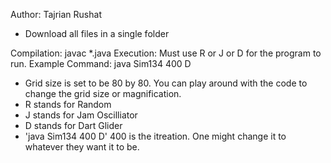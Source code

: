 Author: Tajrian Rushat 

* Download all files in a single folder 

Compilation:  javac *.java
Execution:   Must use R or J or D for the program to run. Example Command: java Sim134 400 D

* Grid size is set to be 80 by 80. You can play around with the code to change the grid size or magnification.
* R stands for Random 
* J stands for Jam Oscilliator 
* D stands for Dart Glider
* 'java Sim134 400 D' 400 is the itreation. One might change it to whatever they want it to be. 
 


